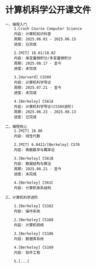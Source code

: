 # 计算机科学公开课文件
    一、编程入门
        1.Crash Course Computer Science
        内容: 计算机知识科普
        周期: 2025.06.01 - 2025.06.15
        进度: 已完成
        
        2.[MIT] 18.01/18.02
        内容: 单变量微积分/多变量微积分
        周期: 2025.08.17 - 至今
        进度: 未完成
        
        3.[Harvard] CS50X
        内容: 计算机科学导论
        周期: 2025.07.21 - 至今
        进度: 未完成
        
        4.[Berkeley] CS61A
        内容: 计算机科学导论(CS50X进阶)
        周期: 2025.06.23 - 2025.08.13
        进度: 已完成
        
    二、编程核心
        1.[MIT] 18.06
        内容: 线性代数

        2.[MIT] 6.042J/[Berkeley] CS70
        内容: 离散数学与概率论
        
        3.[Berkeley] CS61B
        内容: 数据结构与算法
        周期: 2025.08.21 - 至今
        进度: 未完成

        4.[Berkeley] CS61C
        内容: 计算机体系结构

    三、计算机科学进阶
    
        1.[Berkeley] CS162
        内容: 操作系统

        2.[Berkeley] CS168
        内容: 计算机网络

        3.[Berkeley] CS186
        内容: 数据库系统

        4.[Berkeley] CS169
        内容: 软件工程

        5.[...]
